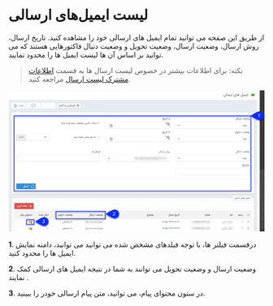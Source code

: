 # لیست ایمیل‌‌های ارسالی

 از طریق این صفحه می توانید  تمام ایمیل های ارسالی خود را مشاهده کنید. تاریخ ارسال، روش ارسال، وضعیت ارسال، وضعیت تحویل و وضعیت دنبال فاکتورهایی هستند که می توانید بر اساس آن ها لیست ایمیل ها را محدود نمایید.

> نکته: برای اطلاعات بیشتر در خصوص لیست ارسال ها به قسمت  [اطلاعات مشترک لیست ارسال](https://github.com/1stco/PayamGostarDocs/blob/master/help2.5.4/Marketing/sms/Send-ist/moshtarake-liste-ersal.md) مراجعه کنید.

![](advertising-sendingmaillist.png)

**1**. درقسمت فیلتر ها، با توجه فیلدهای مشخص شده می توانید می توانید، دامنه نمایش ایمیل ها را محدود کنید.

**2**. وضعیت ارسال و وضعیت تحویل می توانند به شما در نتیجه ایمیل های ارسالی کمک نمایند .

**3**. در ستون محتوای پیام، می توانید، متن پیام ارسالی خودر را ببینید.



